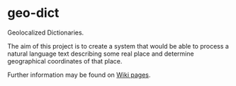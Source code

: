 geo-dict
========

Geolocalized Dictionaries.

The aim of this project is to create a system that would be able to process a natural language text describing some real place and determine geographical coordinates of that place.

Further information may be found on [Wiki pages](https://github.com/WojtekK1902/geo-dict/wiki).
